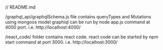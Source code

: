 // README.md

/graphql_api/graphqlSchema.js file contains queryTypes and Mutations using mongoos model
graphiql can be run by node app.js command at 4000 port. i.e. http://localhost:4000/

/react_code/ folder contains react code. 
react code can be started by npm start command at port 3000. i.e. http://localhost:3000/

